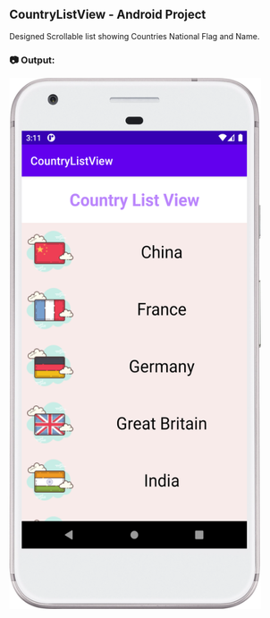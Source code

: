 ## CountryListView - Android  Project

Designed Scrollable list showing Countries National Flag and Name.  

### :camera: Output:
<img alt="004_CountryListView" src="CountryListView_App_Screenshot.png" width="450" height="950" />
